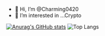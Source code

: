 - 👋 Hi, I’m @Charming0420
- 👀 I’m interested in ...Crypto

<!---
Charming0420/Charming0420 is a ✨ special ✨ repository because its `README.md` (this file) appears on your GitHub profile.
You can click the Preview link to take a look at your changes.
--->

[![Anurag's GitHub stats](https://github-readme-stats.vercel.app/api?username=Charming0420)](https://github.com/anuraghazra/github-readme-stats)
![Top Langs](https://github-readme-stats.vercel.app/api/top-langs/?username=AmazingAng&count_private=true&show_icons=true&theme=tokyonight)

